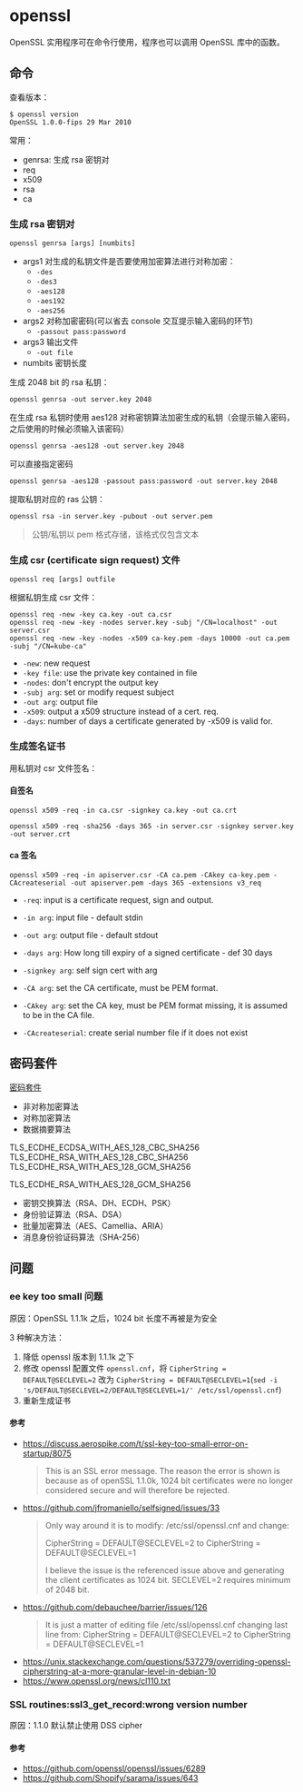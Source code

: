 # openssl

OpenSSL 实用程序可在命令行使用，程序也可以调用 OpenSSL 库中的函数。

## 命令

查看版本：

    $ openssl version
    OpenSSL 1.0.0-fips 29 Mar 2010

常用：

* genrsa: 生成 rsa 密钥对
* req
* x509
* rsa
* ca

### 生成 rsa 密钥对

    openssl genrsa [args] [numbits]

- args1 对生成的私钥文件是否要使用加密算法进行对称加密：
    - `-des`
    - `-des3`
    - `-aes128`
    - `-aes192`
    - `-aes256`
- args2 对称加密密码(可以省去 console 交互提示输入密码的环节)
    - `-passout pass:password`
- args3 输出文件
    - `-out file`
- numbits 密钥长度

生成 2048 bit 的 rsa 私钥：

    openssl genrsa -out server.key 2048

在生成 rsa 私钥时使用 aes128 对称密钥算法加密生成的私钥（会提示输入密码，之后使用的时候必须输入该密码）

    openssl genrsa -aes128 -out server.key 2048

可以直接指定密码

    openssl genrsa -aes128 -passout pass:password -out server.key 2048

提取私钥对应的 ras 公钥：

    openssl rsa -in server.key -pubout -out server.pem

> 公钥/私钥以 pem 格式存储，该格式仅包含文本

### 生成 csr (certificate sign request) 文件

    openssl req [args] outfile

根据私钥生成 csr 文件：

    openssl req -new -key ca.key -out ca.csr
    openssl req -new -key -nodes server.key -subj "/CN=localhost" -out server.csr
    openssl req -new -key -nodes -x509 ca-key.pem -days 10000 -out ca.pem -subj "/CN=kube-ca"

- `-new`: new request
- `-key file`: use the private key contained in file
- `-nodes`: don't encrypt the output key
- `-subj arg`: set or modify request subject
- `-out arg`: output file
- `-x509`: output a x509 structure instead of a cert. req.
- `-days`: number of days a certificate generated by -x509 is valid for.

### 生成签名证书

用私钥对 csr 文件签名：

#### 自签名

    openssl x509 -req -in ca.csr -signkey ca.key -out ca.crt

    openssl x509 -req -sha256 -days 365 -in server.csr -signkey server.key -out server.crt

#### ca 签名

    openssl x509 -req -in apiserver.csr -CA ca.pem -CAkey ca-key.pem -CAcreateserial -out apiserver.pem -days 365 -extensions v3_req

- `-req`: input is a certificate request, sign and output.
- `-in arg`: input file - default stdin
- `-out arg`: output file - default stdout
- `-days arg`: How long till expiry of a signed certificate - def 30 days

- `-signkey arg`: self sign cert with arg

- `-CA arg`: set the CA certificate, must be PEM format.
- `-CAkey arg`: set the CA key, must be PEM format missing, it is assumed to be in the CA file.
- `-CAcreateserial`: create serial number file if it does not exist

## 密码套件

[密码套件](https://zh.wikipedia.org/wiki/%E5%AF%86%E7%A0%81%E5%A5%97%E4%BB%B6)

* 非对称加密算法
* 对称加密算法
* 数据摘要算法

TLS_ECDHE_ECDSA_WITH_AES_128_CBC_SHA256
TLS_ECDHE_RSA_WITH_AES_128_CBC_SHA256
TLS_ECDHE_RSA_WITH_AES_128_GCM_SHA256

TLS_ECDHE_RSA_WITH_AES_128_GCM_SHA256

* 密钥交换算法（RSA、DH、ECDH、PSK）
* 身份验证算法（RSA、DSA）
* 批量加密算法（AES、Camellia、ARIA）
* 消息身份验证码算法（SHA-256）

## 问题

### ee key too small 问题

原因：OpenSSL 1.1.1k 之后，1024 bit 长度不再被是为安全

3 种解决方法：

1. 降低 openssl 版本到 1.1.1k 之下
2. 修改 openssl 配置文件 `openssl.cnf`，将 `CipherString = DEFAULT@SECLEVEL=2` 改为 `CipherString = DEFAULT@SECLEVEL=1`(`sed -i 's/DEFAULT@SECLEVEL=2/DEFAULT@SECLEVEL=1/' /etc/ssl/openssl.cnf`)
3. 重新生成证书

#### 参考

- https://discuss.aerospike.com/t/ssl-key-too-small-error-on-startup/8075
    > This is an SSL error message. The reason the error is shown is because as of openSSL 1.1.0k, 1024 bit certificates were no longer considered secure and will therefore be rejected.
- https://github.com/jfromaniello/selfsigned/issues/33
    > Only way around it is to modify: /etc/ssl/openssl.cnf and change:
    >
    > CipherString = DEFAULT@SECLEVEL=2
    > to
    > CipherString = DEFAULT@SECLEVEL=1
    >
    > I believe the issue is the referenced issue above and generating the client certificates as 1024 bit. SECLEVEL=2 requires minimum of 2048 bit.
- https://github.com/debauchee/barrier/issues/126
    > It is just a matter of editing file /etc/ssl/openssl.cnf changing last line
    > from:
    > CipherString = DEFAULT@SECLEVEL=2
    > to
    > CipherString = DEFAULT@SECLEVEL=1
- https://unix.stackexchange.com/questions/537279/overriding-openssl-cipherstring-at-a-more-granular-level-in-debian-10
- https://www.openssl.org/news/cl110.txt

### SSL routines:ssl3_get_record:wrong version number

原因：1.1.0 默认禁止使用 DSS cipher

#### 参考

- https://github.com/openssl/openssl/issues/6289
- https://github.com/Shopify/sarama/issues/643


